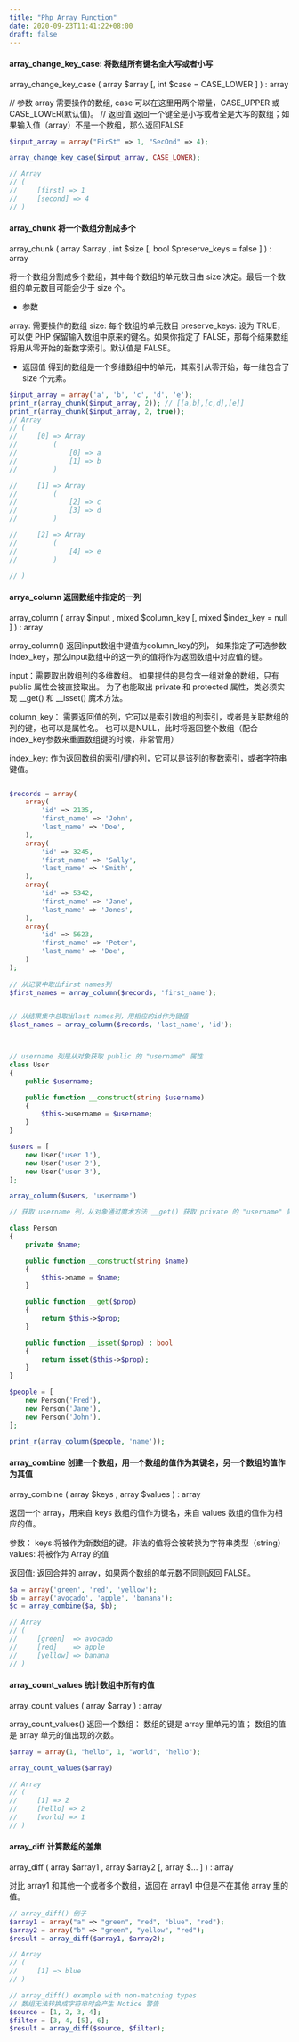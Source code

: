 ```yaml
---
title: "Php Array Function"
date: 2020-09-23T11:41:22+08:00
draft: false
---
```


####  array_change_key_case: 将数组所有键名全大写或者小写

array_change_key_case ( array $array [, int $case = CASE_LOWER ] ) : array

// 参数  array 需要操作的数组, case 可以在这里用两个常量，CASE_UPPER 或 CASE_LOWER(默认值)。
// 返回值 返回一个键全是小写或者全是大写的数组；如果输入值（array）不是一个数组，那么返回FALSE

```php
$input_array = array("FirSt" => 1, "SecOnd" => 4);

array_change_key_case($input_array, CASE_LOWER);

// Array
// (
//     [first] => 1
//     [second] => 4
// )
```

#### array_chunk 将一个数组分割成多个

array_chunk ( array $array , int $size [, bool $preserve_keys = false ] ) : array

将一个数组分割成多个数组，其中每个数组的单元数目由 size 决定。最后一个数组的单元数目可能会少于 size 个。

- 参数

array: 需要操作的数组 size: 每个数组的单元数目 preserve_keys: 设为 TRUE，可以使 PHP 保留输入数组中原来的键名。如果你指定了 FALSE，那每个结果数组将用从零开始的新数字索引。默认值是 FALSE。

- 返回值
得到的数组是一个多维数组中的单元，其索引从零开始，每一维包含了 size 个元素。

```php
$input_array = array('a', 'b', 'c', 'd', 'e');
print_r(array_chunk($input_array, 2)); // [[a,b],[c,d],[e]]
print_r(array_chunk($input_array, 2, true)); 
// Array
// (
//     [0] => Array
//         (
//             [0] => a
//             [1] => b
//         )

//     [1] => Array
//         (
//             [2] => c
//             [3] => d
//         )

//     [2] => Array
//         (
//             [4] => e
//         )

// )

```

#### arrya_column 返回数组中指定的一列

array_column ( array $input , mixed $column_key [, mixed $index_key = null ] ) : array

array_column() 返回input数组中键值为column_key的列， 如果指定了可选参数index_key，那么input数组中的这一列的值将作为返回数组中对应值的键。

input：需要取出数组列的多维数组。 如果提供的是包含一组对象的数组，只有 public 属性会被直接取出。 为了也能取出 private 和 protected 属性，类必须实现 __get() 和 __isset() 魔术方法。

column_key： 需要返回值的列，它可以是索引数组的列索引，或者是关联数组的列的键，也可以是属性名。 也可以是NULL，此时将返回整个数组（配合index_key参数来重置数组键的时候，非常管用）

index_key: 作为返回数组的索引/键的列，它可以是该列的整数索引，或者字符串键值。

```php

$records = array(
    array(
        'id' => 2135,
        'first_name' => 'John',
        'last_name' => 'Doe',
    ),
    array(
        'id' => 3245,
        'first_name' => 'Sally',
        'last_name' => 'Smith',
    ),
    array(
        'id' => 5342,
        'first_name' => 'Jane',
        'last_name' => 'Jones',
    ),
    array(
        'id' => 5623,
        'first_name' => 'Peter',
        'last_name' => 'Doe',
    )
);
 
// 从记录中取出first names列 
$first_names = array_column($records, 'first_name');


// 从结果集中总取出last names列，用相应的id作为键值
$last_names = array_column($records, 'last_name', 'id');



// username 列是从对象获取 public 的 "username" 属性
class User
{
    public $username;

    public function __construct(string $username)
    {
        $this->username = $username;
    }
}

$users = [
    new User('user 1'),
    new User('user 2'),
    new User('user 3'),
];

array_column($users, 'username')

// 获取 username 列，从对象通过魔术方法 __get() 获取 private 的 "username" 属性。

class Person
{
    private $name;

    public function __construct(string $name)
    {
        $this->name = $name;
    }

    public function __get($prop)
    {
        return $this->$prop;
    }

    public function __isset($prop) : bool
    {
        return isset($this->$prop);
    }
}

$people = [
    new Person('Fred'),
    new Person('Jane'),
    new Person('John'),
];

print_r(array_column($people, 'name'));

```

#### array_combine 创建一个数组，用一个数组的值作为其键名，另一个数组的值作为其值

array_combine ( array $keys , array $values ) : array

返回一个 array，用来自 keys 数组的值作为键名，来自 values 数组的值作为相应的值。

参数：
keys:将被作为新数组的键。非法的值将会被转换为字符串类型（string） values: 将被作为 Array 的值

返回值: 返回合并的 array，如果两个数组的单元数不同则返回 FALSE。

```php
$a = array('green', 'red', 'yellow');
$b = array('avocado', 'apple', 'banana');
$c = array_combine($a, $b);

// Array
// (
//     [green]  => avocado
//     [red]    => apple
//     [yellow] => banana
// )
```

#### array_count_values 统计数组中所有的值

array_count_values ( array $array ) : array

array_count_values() 返回一个数组： 数组的键是 array 里单元的值； 数组的值是 array 单元的值出现的次数。

```php
$array = array(1, "hello", 1, "world", "hello");

array_count_values($array)

// Array
// (
//     [1] => 2
//     [hello] => 2
//     [world] => 1
// )
```

#### array_diff 计算数组的差集

array_diff ( array $array1 , array $array2 [, array $... ] ) : array

对比 array1 和其他一个或者多个数组，返回在 array1 中但是不在其他 array 里的值。

```php
// array_diff() 例子
$array1 = array("a" => "green", "red", "blue", "red");
$array2 = array("b" => "green", "yellow", "red");
$result = array_diff($array1, $array2);

// Array
// (
//     [1] => blue
// )

// array_diff() example with non-matching types
// 数组无法转换成字符串时会产生 Notice 警告
$source = [1, 2, 3, 4];
$filter = [3, 4, [5], 6];
$result = array_diff($source, $filter);













































// 而这个就可以，因为对象可以转换成字符串
class S {
  private $v;

  public function __construct(string $v) {
    $this->v = $v;
  }

  public function __toString() {
    return $this->v;
  }
}

$source = [new S('a'), new S('b'), new S('c')];
$filter = [new S('b'), new S('c'), new S('d')];

$result = array_diff($source, $filter);
```

注意本函数只检查了多维数组中的一维。当然可以用 array_diff($array1[0], $array2[0]); 检查更深的维度。


array_fill_keys — 使用指定的键和值填充数组
array_fill — 用给定的值填充数组
array_filter — 用回调函数过滤数组中的单元
array_flip — 交换数组中的键和值
array_intersect_assoc — 带索引检查计算数组的交集
array_intersect_key — 使用键名比较计算数组的交集
array_intersect_uassoc — 带索引检查计算数组的交集，用回调函数比较索引
array_intersect_ukey — 用回调函数比较键名来计算数组的交集
array_intersect — 计算数组的交集
array_key_exists — 检查数组里是否有指定的键名或索引
array_key_first — 获取指定数组的第一个键值
array_key_last — 获取一个数组的最后一个键值
array_keys — 返回数组中部分的或所有的键名
array_map — 为数组的每个元素应用回调函数
array_merge_recursive — 递归地合并一个或多个数组
array_merge — 合并一个或多个数组
array_multisort — 对多个数组或多维数组进行排序
array_pad — 以指定长度将一个值填充进数组
array_pop — 弹出数组最后一个单元（出栈）
array_product — 计算数组中所有值的乘积
array_push — 将一个或多个单元压入数组的末尾（入栈）
array_rand — 从数组中随机取出一个或多个单元
array_reduce — 用回调函数迭代地将数组简化为单一的值
array_replace_recursive — 使用传递的数组递归替换第一个数组的元素
array_replace — 使用传递的数组替换第一个数组的元素
array_reverse — 返回单元顺序相反的数组
array_search — 在数组中搜索给定的值，如果成功则返回首个相应的键名
array_shift — 将数组开头的单元移出数组
array_slice — 从数组中取出一段
array_splice — 去掉数组中的某一部分并用其它值取代
array_sum — 对数组中所有值求和
array_udiff_assoc — 带索引检查计算数组的差集，用回调函数比较数据
array_udiff_uassoc — 带索引检查计算数组的差集，用回调函数比较数据和索引
array_udiff — 用回调函数比较数据来计算数组的差集
array_uintersect_assoc — 带索引检查计算数组的交集，用回调函数比较数据
array_uintersect_uassoc — 带索引检查计算数组的交集，用单独的回调函数比较数据和索引
array_uintersect — 计算数组的交集，用回调函数比较数据
array_unique — 移除数组中重复的值
array_unshift — 在数组开头插入一个或多个单元
array_values — 返回数组中所有的值
array_walk_recursive — 对数组中的每个成员递归地应用用户函数
array_walk — 使用用户自定义函数对数组中的每个元素做回调处理
array — 新建一个数组
arsort — 对数组进行逆向排序并保持索引关系
asort — 对数组进行排序并保持索引关系
compact — 建立一个数组，包括变量名和它们的值
count — 计算数组中的单元数目，或对象中的属性个数
current — 返回数组中的当前单元
each — 返回数组中当前的键／值对并将数组指针向前移动一步
end — 将数组的内部指针指向最后一个单元
extract — 从数组中将变量导入到当前的符号表
in_array — 检查数组中是否存在某个值
key_exists — 别名 array_key_exists
key — 从关联数组中取得键名
krsort — 对数组按照键名逆向排序
ksort — 对数组按照键名排序
list — 把数组中的值赋给一组变量
natcasesort — 用“自然排序”算法对数组进行不区分大小写字母的排序
natsort — 用“自然排序”算法对数组排序
next — 将数组中的内部指针向前移动一位
pos — current 的别名
prev — 将数组的内部指针倒回一位
range — 根据范围创建数组，包含指定的元素
reset — 将数组的内部指针指向第一个单元
rsort — 对数组逆向排序
shuffle — 打乱数组
sizeof — count 的别名
sort — 对数组排序
uasort — 使用用户自定义的比较函数对数组中的值进行排序并保持索引关联
uksort — 使用用户自定义的比较函数对数组中的键名进行排序
usort — 使用用户自定义的比较函数对数组中的值进行排序